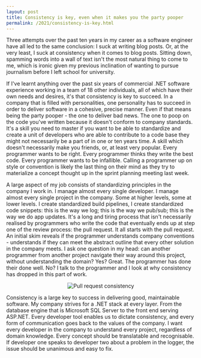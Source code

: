 ```yaml
---
layout: post
title: Consistency is key, even when it makes you the party pooper
permalink: /2021/consistency-is-key.html
---
```


Three attempts over the past ten years in my career as a software engineer have all led to the same conclusion: I suck at writing blog posts. Or, at the very least, I suck at consistency when it comes to blog posts. Sitting down, spamming words into a wall of text isn't the most natural thing to come to me, which is ironic given my previous inclination of wanting to pursue journalism before I left school for university.

If I've learnt anything over the past six years of commercial .NET software experience working in a team of 18 other individuals, all of which have their own needs and desires, it's that consistency is key to succeed. In a company that is filled with personalities, one personality has to succeed in order to deliver software in a cohesive, precise manner. Even if that means being the party pooper - the one to deliver bad news. The one to poop on the code you've written because it doesn't conform to company standards. It's a skill you need to master if you want to be able to standardize and create a unit of developers who are able to contribute to a code base they might not necessarily be a part of in one or ten years time. A skill which doesn't necessarily make you friends, or, at least very popular. Every programmer wants to be right. Every programmer thinks they write the best code. Every programmer wants to be infallible. Calling a programmer up on style or convention is likely the last thing on their mind as they try to materialize a concept thought up in the sprint planning meeting last week.

A large aspect of my job consists of standardizing principles in the company I work in. I manage almost every single developer. I manage almost every single project in the company. Some at higher levels, some at lower levels. I create standardized build pipelines, I create standardized code snippets: this is the way we log; this is the way we pub/sub; this is the way we do app updates. It's a long and tiring process that isn't necessarily realised by programmers who write the code that eventually ends up at step one of the review process: the pull request. It all starts with the pull request. An initial skim reveals if the programmer understands company conventions - understands if they can meet the abstract outline that every other solution in the company meets. I ask one question in my head: can another programmer from another project navigate their way around this project, without understanding the domain? Yes? Great. The programmer has done their done well. No? I talk to the programmer and I look at why consistency has dropped in this part of work.

<p style="text-align:center"><img src="{{ "/attachments/2021-05-01-consistency-is-key-1.jpg" | absolute_url }}" alt="Pull request consistency"></p>

Consistency is a large key to success in delivering good, maintainable software. My company strives for a .NET stack at every layer. From the database engine that is Microsoft SQL Server to the front end serving ASP.NET. Every developer tool enables us to dictate consistency, and every form of communication goes back to the values of the company. I want every developer in the company to understand every project, regardless of domain knowledge. Every concept should be translatable and recognisable. If developer one speaks to developer two about a problem in the logger, the issue should be unanimous and easy to fix.
